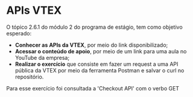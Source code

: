 # APIs VTEX

O tópico 2.6.1 do módulo 2 do programa de estágio, tem como objetivo esperado:

- **Conhecer as APIs da VTEX**, por meio do link disponibilizado;
- **Acessar o conteúdo de apoio**, por meio de um link para uma aula no YouTube da empresa;
- **Realizar o exercício** que consiste em fazer um request a uma API pública da VTEX por meio da ferramenta Postman e salvar o curl no repositório.

Para esse exercício foi consultada a 'Checkout API' com o verbo GET